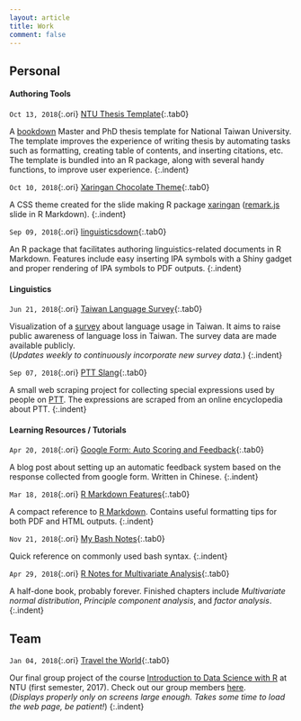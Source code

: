 ```yaml
---
layout: article
title: Work
comment: false
---
```


<style>
    p.indent{
      font-size: 0.9em;
    	padding-left: 1.1em;
    	padding-bottom: 1em;
      margin-top: -0.7em;
    }
    .tab0 { padding-left: 1em; }
    code.ori { 
      font-stretch: condensed;
      padding-left: 0px;
      font-size:0.88em; 
      background-color: rgba(51, 51, 51, 0);
      font-style: oblique;
      }
</style>

## Personal

#### Authoring Tools

`Oct 13, 2018`{:.ori} [NTU Thesis Template](https://liao961120.github.io/ntuthesis){:.tab0}

A [bookdown](https://bookdown.org/yihui/bookdown/) Master and PhD thesis template for National Taiwan University. The template improves the experience of writing thesis by automating tasks such as formatting, creating table of contents, and inserting citations, etc. The template is bundled into an R package, along with several handy functions, to improve user experience.
{:.indent}

`Oct 10, 2018`{:.ori} [Xaringan Chocolate Theme](https://liao961120.github.io/slides/xaringan/){:.tab0}

A CSS theme created for the slide making R package [xaringan](https://github.com/yihui/xaringan) ([remark.js](https://github.com/gnab/remark) slide in R Markdown).
{:.indent}

`Sep 09, 2018`{:.ori} [linguisticsdown](https://liao961120.github.io/linguisticsdown){:.tab0}

An R package that facilitates authoring linguistics-related documents in R Markdown. Features include easy inserting IPA symbols with a Shiny gadget and proper rendering of IPA symbols to PDF outputs.
{:.indent}


#### Linguistics

`Jun 21, 2018`{:.ori} [Taiwan Language Survey](https://twlangsurvey.github.io/main/){:.tab0}

Visualization of a [survey](https://docs.google.com/forms/d/e/1FAIpQLSdrZbbh8XHLYBlLFag8_MGJBtDjvDq-32wwGkvHxYzR2brixg/viewform) about language usage in Taiwan. It aims to raise public awareness of language loss in Taiwan. The survey data are made available publicly.  
(*Updates weekly to continuously incorporate new survey data.*)
{:.indent}


`Sep 07, 2018`{:.ori} [PTT Slang](https://liao961120.github.io/PTT-scrapy/){:.tab0}

A small web scraping project for collecting special expressions used by people on [PTT](https://en.wikipedia.org/wiki/PTT_Bulletin_Board_System). The expressions are scraped from an online encyclopedia about PTT.
{:.indent}



#### Learning Resources / Tutorials

`Apr 20, 2018`{:.ori} [Google Form: Auto Scoring and Feedback](https://liao961120.github.io/2018/04/20/gsheet_survey.html){:.tab0}

A blog post about setting up an automatic feedback system based on the response collected from google form. Written in Chinese.
{:.indent}

`Mar 18, 2018`{:.ori} [R Markdown Features](https://liao961120.github.io/Rmd_ref){:.tab0}

A compact reference to [R Markdown](https://rmarkdown.rstudio.com/). Contains useful formatting tips for both PDF and HTML outputs.
{:.indent}

`Nov 21, 2018`{:.ori} [My Bash Notes](https://liao961120.github.io/notes/mylinux.html){:.tab0}

Quick reference on commonly used bash syntax.
{:.indent}

`Apr 29, 2018`{:.ori} [R Notes for Multivariate Analysis](https://liao961120.github.io/MVA){:.tab0}

A half-done book, probably forever. Finished chapters include *Multivariate normal distribution*, *Principle component analysis*, and *factor analysis*.
{:.indent}


## Team

`Jan 04, 2018`{:.ori} [Travel the World](https://rlads2017g1.github.io/presentation.html){:.tab0}  

Our final group project of the course [Introduction to Data Science with R](https://nol2.aca.ntu.edu.tw/nol/coursesearch/print_table.php?course_id=142%20U0750&class=&dpt_code=1420&ser_no=76601&semester=106-1&lang=CH) at NTU (first semester, 2017). Check out our group members [here](https://rlads2017g1.github.io).  
(*Displays properly only on screens large enough. Takes some time to load the web page, be patient!*)
{:.indent}
